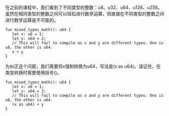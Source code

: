 
在之前的课程中，我们看到了不同类型的整数：u8、u32、u64、u128、u256。虽然在相同类型的整数之间可以轻松进行数学运算，但直接在不同类型的整数之间进行数学运算是不可能的。

````move
fun mixed_types_math(): u64 {
   let x: u8 = 1;
   let y: u64 = 2;
   // This will fail to compile as x and y are different types. One is u8, the other is u64.
   x + y
}
````
为纠正这个问题，我们需要将x强制转换为u64，写法是(x as u64)。请记住，在类型转换时需要使用括号()。

````move
fun mixed_types_math(): u64 {
   let x: u8 = 1;
   let y: u64 = 2;
   // This will fail to compile as x and y are different types. One is u8, the other is u64.
   (x as u64) + y
}
````